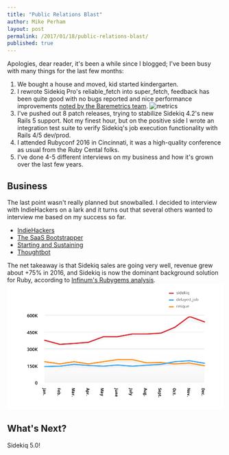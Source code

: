 ```yaml
---
title: "Public Relations Blast"
author: Mike Perham
layout: post
permalink: /2017/01/18/public-relations-blast/
published: true
---
```


Apologies, dear reader, it's been a while since I blogged; I've been busy with many
things for the last few months:

1. We bought a house and moved, kid started kindergarten.
2. I rewrote Sidekiq Pro's reliable\_fetch into super\_fetch, feedback has been
   quite good with no bugs reported and nice performance
   improvements [noted by the Baremetrics team](https://twitter.com/scottymeuk/status/801828989258108932/).
   ![metrics](https://pbs.twimg.com/media/CyCq4_DW8AAhViR.jpg)
3. I've pushed out 8 patch releases, trying to stabilize Sidekiq 4.2's
   new Rails 5 support.  Not my finest hour, but on the positive side I wrote an
   integration test suite to verify Sidekiq's job execution
   functionality with Rails 4/5 dev/prod.
4. I attended Rubyconf 2016 in Cincinnati, it was a high-quality conference as usual
   from the Ruby Cental folks.
5. I've done 4-5 different interviews on my business and how it's grown
   over the last few years.

## Business

The last point wasn't really planned but snowballed.  I decided to
interview with IndieHackers on a lark and it turns out that several others
wanted to interview me based on my success so far.

* [IndieHackers](https://www.indiehackers.com/businesses/sidekiq)
* [The SaaS Bootstrapper](https://itunes.apple.com/us/podcast/tsb004-mike-perham-turning/id1171237328?i=1000377741544&mt=2)
* [Starting and Sustaining](https://medium.com/starting-sustaining/mike-perham-interview-8e98939284a5)
* [Thoughtbot](http://giantrobots.fm/219)

The net takeaway is that Sidekiq sales are going very well, revenue grew
about +75% in 2016, and Sidekiq is now the dominant background solution for Ruby, according to [Infinum's Rubygems analysis](https://infinum.co/the-capsized-eight/analyzing-rubygems-stats-v2016).
![numbers](/images/marketshare2016.png)

## What's Next?

Sidekiq 5.0!
